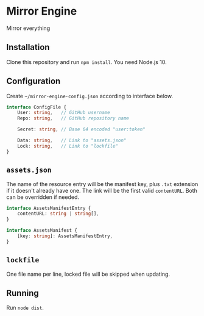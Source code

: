 # Mirror Engine

Mirror everything

## Installation

Clone this repository and run `npm install`. You need Node.js 10.

## Configuration

Create `~/mirror-engine-config.json` according to interface below.

```TypeScript
interface ConfigFile {
    User: string,   // GitHub username
    Repo: string,   // GitHub repository name

    Secret: string, // Base 64 encoded "user:token"

    Data: string,   // Link to "assets.json"
    Lock: string,   // Link to "lockfile"
}
```

## `assets.json`

The name of the resource entry will be the manifest key, plus `.txt` extension
if it doesn't already have one. The link will be the first valid `contentURL`.
Both can be overridden if needed.

```TypeScript
interface AssetsManifestEntry {
    contentURL: string | string[],
}

interface AssetsManifest {
    [key: string]: AssetsManifestEntry,
}
```

## `lockfile`

One file name per line, locked file will be skipped when updating.

## Running

Run `node dist`.
